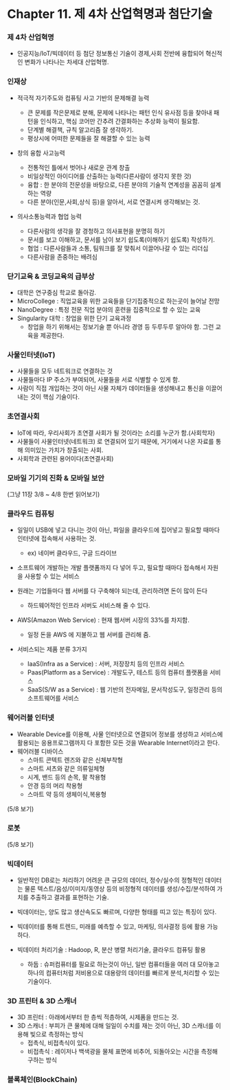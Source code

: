 # Chapter 11. 제 4차 산업혁명과 첨단기술

### 제 4차 산업혁명 

+ 인공지능/IoT/빅데이터 등 첨단 정보통신 기술이 경제,사회 전반에 융합되어 혁신적인 변화가 나타나는 차세대 산업혁명.

### 인재상
+ 적극적 자기주도와 컴퓨팅 사고 기반의 문제해결 능력
  - 큰 문제를 작은문제로 분해, 문제에 나타나는 패턴 인식 유사점 등을 찾아내 패턴을 인식하고, 핵심 코어만 간추려 간결화하는 추상화 능력이 필요함.
  - 단계별 해결책, 규칙 알고리즘 잘 생각하기. 
  - 평상시에 어떠한 문제들을 잘 해결할 수 있는 능력

+ 창의 융합 사고능력
  - 전통적인 틀에서 벗어나 새로운 관계 창출
  - 비일상적인 아이디어를 산출하는 능력(다른사람이 생각지 못한 것)
  - 융합 : 한 분야의 전문성을 바탕으로, 다른 분야의 기술적 연계성을 꼼꼼히 설계하는 역량
  - 다른 분야(인문,사회,상식 등)을 알아서, 서로 연결시켜 생각해보는 것.

+ 의사소통능력과 협업 능력
  - 다른사람의 생각을 잘 경청하고 의사표현을 분명히 하기
  - 문서를 보고 이해하고, 문서를 남이 보기 쉽도록(이해하기 쉽도록) 작성하기.
  - 협업 : 다른사람들과 소통, 팀워크를 잘 맞춰서 이끌어나갈 수 있는 리더십
  - 다른사람을 존중하는 배려심

### 단기교육 & 코딩교육의 급부상

+ 대학은 연구중심 학교로 돌아감.
+ MicroCollege : 직업교육을 위한 교육들을 단기집중적으로 하는곳이 늘어날 전망
+ NanoDegree : 특정 전문 직업 분야의 훈련을 집중적으로 할 수 있는 교육
+ Singularity 대학 : 창업을 위한 단기 교육과정
  - 창업을 하기 위해서는 정보기술 뿐 아니라 경영 등 두루두루 알아야 함. 그런 교육을 제공한다.

### 사물인터넷(IoT)

+ 사물들을 모두 네트워크로 연결하는 것
+ 사물들마다 IP 주소가 부여되어, 사물들을 서로 식별할 수 있게 함.
+ 사람이 직접 개입하는 것이 아닌 사물 자체가 데이터들을 생성해내고 통신을 이끌어내는 것이 핵심 기술이다.

### 초연결사회

+ IoT에 따라, 우리사회가 초연결 사회가 될 것이라는 소리를 누군가 함.(사회학자)
+ 사물들이 사물인터넷(네트워크) 로 연결되어 있기 때문에, 거기에서 나온 자료를 통해 의미있는 가치가 창출되는 사회.
+ 사회학과 관련된 용어이다(초연결사회)

### 모바일 기기의 진화 & 모바일 보안
(그냥 11장 3/8 ~ 4/8 한번 읽어보기)

### 클라우드 컴퓨팅

+ 일일이 USB에 넣고 다니는 것이 아닌, 파일을 클라우드에 집어넣고 필요할 때마다 인터넷에 접속해서 사용하는 것.
  - ex) 네이버 클라우드, 구글 드라이브
  
+ 소프트웨어 개발하는 개발 플랫폼까지 다 넣어 두고, 필요할 때마다 접속해서 자원을 사용할 수 있는 서비스

+ 원래는 기업들마다 웹 서버를 다 구축해야 되는데, 관리하려면 돈이 많이 든다 
  - 하드웨어적인 인프라 서버도 서비스해 줄 수 있다.

+ AWS(Amazon Web Service) : 현재 웹서버 시장의 33%를 차지함.
  - 일정 돈을 AWS 에 지불하고 웹 서버를 관리해 줌.

+ 서비스되는 제품 분류 3가지
  - IaaS(Infra as a Service) : 서버, 저장장치 등의 인프라 서비스
  - Paas(Platform as a Service) : 개발도구, 테스트 등의 컴퓨터 플랫폼을 서비스
  - SaaS(S/W as a Service) : 웹 기반의 전자메일, 문서작성도구, 일정관리 등의 소프트웨어를 서비스

### 웨어러블 인터넷 

+ Wearable Device를 이용해, 사물 인터넷으로 연결되어 정보를 생성하고 서비스에 활용되는 응용프로그램까지 다 포함한 모든 것을 Wearable Internet이라고 한다.
+ 웨어러블 디바이스 
  - 스마트 콘텍트 렌즈와 같은 신체부착형
  - 스마트 셔츠와 같은 의류일체형
  - 시계, 밴드 등의 손목, 팔 착용형
  - 안경 등의 머리 착용형
  - 스마트 약 등의 생체이식,복용형

(5/8 보기)

### 로봇 

(5/8 보기)

### 빅데이터 

+ 일반적인 DB로는 처리하기 어려운 큰 규모의 데이터, 정수/실수의 정형적인 데이터는 물론 텍스트/음성/이미지/동영상 등의 비정형적 데이터를 생성/수집/분석하여 가치를 추출하고 결과를 표현하는 기술.
+ 빅데이터는, 양도 많고 생산속도도 빠르며, 다양한 형태를 띠고 있는 특징이 있다.
+ 빅데이터를 통해 트렌드, 미래를 예측할 수 있고, 마케팅, 의사결정 등에 활용 가능하다.

+ 빅데이터 처리기술 : Hadoop, R, 분산 병렬 처리기술, 클라우드 컴퓨팅 활용
  - 하둡 : 슈퍼컴퓨터를 필요로 하는것이 아닌, 일반 컴퓨터들을 여러 대 모아놓고 하나의 컴퓨터처럼 저비용으로 대용량의 데이터를 빠르게 분석,처리할 수 있는 기술이다.

### 3D 프린터 & 3D 스캐너

+ 3D 프린터 : 아래에서부터 한 층씩 적층하여, 시제품을 만드는 것. 
+ 3D 스캐너 : 부피가 큰 물체에 대해 일일이 수치를 재는 것이 아닌, 3D 스캐너를 이용해 빛으로 측정하는 방식
  - 접촉식, 비접촉식이 있다. 
  - 비접촉식 : 레이저나 백색광을 물체 표면에 비추어, 되돌아오는 시간을 측정해 구하는 방식
  
### 블록체인(BlockChain)










